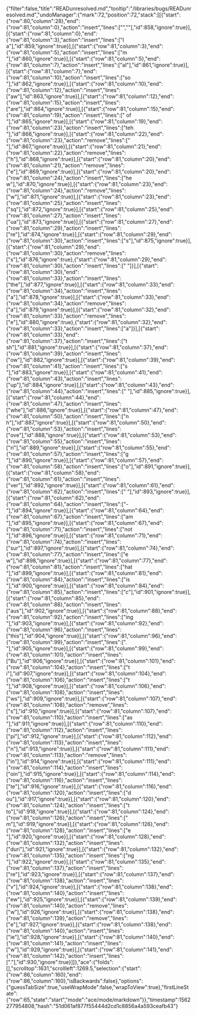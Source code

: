 {"filter":false,"title":"READunresolved.md","tooltip":"/libraries/bugs/READunresolved.md","undoManager":{"mark":72,"position":72,"stack":[[{"start":{"row":80,"column":28},"end":{"row":81,"column":0},"action":"insert","lines":["",""],"id":858,"ignore":true}],[{"start":{"row":81,"column":0},"end":{"row":81,"column":3},"action":"insert","lines":["I a"],"id":859,"ignore":true}],[{"start":{"row":81,"column":3},"end":{"row":81,"column":5},"action":"insert","lines":["m "],"id":860,"ignore":true}],[{"start":{"row":81,"column":5},"end":{"row":81,"column":7},"action":"insert","lines":["al"],"id":861,"ignore":true}],[{"start":{"row":81,"column":7},"end":{"row":81,"column":10},"action":"insert","lines":["so "],"id":862,"ignore":true}],[{"start":{"row":81,"column":10},"end":{"row":81,"column":12},"action":"insert","lines":["aw"],"id":863,"ignore":true}],[{"start":{"row":81,"column":12},"end":{"row":81,"column":15},"action":"insert","lines":["are"],"id":864,"ignore":true}],[{"start":{"row":81,"column":15},"end":{"row":81,"column":19},"action":"insert","lines":[" of "],"id":865,"ignore":true}],[{"start":{"row":81,"column":19},"end":{"row":81,"column":23},"action":"insert","lines":["teh "],"id":866,"ignore":true}],[{"start":{"row":81,"column":22},"end":{"row":81,"column":23},"action":"remove","lines":[" "],"id":867,"ignore":true}],[{"start":{"row":81,"column":21},"end":{"row":81,"column":22},"action":"remove","lines":["h"],"id":868,"ignore":true}],[{"start":{"row":81,"column":20},"end":{"row":81,"column":21},"action":"remove","lines":["e"],"id":869,"ignore":true}],[{"start":{"row":81,"column":20},"end":{"row":81,"column":24},"action":"insert","lines":["he w"],"id":870,"ignore":true}],[{"start":{"row":81,"column":23},"end":{"row":81,"column":24},"action":"remove","lines":["w"],"id":871,"ignore":true}],[{"start":{"row":81,"column":23},"end":{"row":81,"column":25},"action":"insert","lines":["sq"],"id":872,"ignore":true}],[{"start":{"row":81,"column":25},"end":{"row":81,"column":27},"action":"insert","lines":["ua"],"id":873,"ignore":true}],[{"start":{"row":81,"column":27},"end":{"row":81,"column":29},"action":"insert","lines":["re"],"id":874,"ignore":true}],[{"start":{"row":81,"column":29},"end":{"row":81,"column":30},"action":"insert","lines":["s"],"id":875,"ignore":true}],[{"start":{"row":81,"column":29},"end":{"row":81,"column":30},"action":"remove","lines":["s"],"id":876,"ignore":true},{"start":{"row":81,"column":29},"end":{"row":81,"column":30},"action":"insert","lines":[" "]}],[{"start":{"row":81,"column":30},"end":{"row":81,"column":33},"action":"insert","lines":["the"],"id":877,"ignore":true}],[{"start":{"row":81,"column":33},"end":{"row":81,"column":34},"action":"insert","lines":["a"],"id":878,"ignore":true}],[{"start":{"row":81,"column":33},"end":{"row":81,"column":34},"action":"remove","lines":["a"],"id":879,"ignore":true}],[{"start":{"row":81,"column":32},"end":{"row":81,"column":33},"action":"remove","lines":["e"],"id":880,"ignore":true},{"start":{"row":81,"column":32},"end":{"row":81,"column":33},"action":"insert","lines":["a"]}],[{"start":{"row":81,"column":33},"end":{"row":81,"column":37},"action":"insert","lines":["t sh"],"id":881,"ignore":true}],[{"start":{"row":81,"column":37},"end":{"row":81,"column":39},"action":"insert","lines":["ow"],"id":882,"ignore":true}],[{"start":{"row":81,"column":39},"end":{"row":81,"column":41},"action":"insert","lines":["s "],"id":883,"ignore":true}],[{"start":{"row":81,"column":41},"end":{"row":81,"column":43},"action":"insert","lines":["up"],"id":884,"ignore":true}],[{"start":{"row":81,"column":43},"end":{"row":81,"column":44},"action":"insert","lines":[" "],"id":885,"ignore":true}],[{"start":{"row":81,"column":44},"end":{"row":81,"column":47},"action":"insert","lines":["whe"],"id":886,"ignore":true}],[{"start":{"row":81,"column":47},"end":{"row":81,"column":50},"action":"insert","lines":["n h"],"id":887,"ignore":true}],[{"start":{"row":81,"column":50},"end":{"row":81,"column":53},"action":"insert","lines":["ove"],"id":888,"ignore":true}],[{"start":{"row":81,"column":53},"end":{"row":81,"column":55},"action":"insert","lines":["ri"],"id":889,"ignore":true}],[{"start":{"row":81,"column":55},"end":{"row":81,"column":57},"action":"insert","lines":["g "],"id":890,"ignore":true}],[{"start":{"row":81,"column":57},"end":{"row":81,"column":58},"action":"insert","lines":["o"],"id":891,"ignore":true}],[{"start":{"row":81,"column":58},"end":{"row":81,"column":61},"action":"insert","lines":["ver"],"id":892,"ignore":true}],[{"start":{"row":81,"column":61},"end":{"row":81,"column":62},"action":"insert","lines":[" "],"id":893,"ignore":true}],[{"start":{"row":81,"column":62},"end":{"row":81,"column":64},"action":"insert","lines":["- "],"id":894,"ignore":true}],[{"start":{"row":81,"column":64},"end":{"row":81,"column":67},"action":"insert","lines":["am "],"id":895,"ignore":true}],[{"start":{"row":81,"column":67},"end":{"row":81,"column":71},"action":"insert","lines":["not "],"id":896,"ignore":true}],[{"start":{"row":81,"column":71},"end":{"row":81,"column":74},"action":"insert","lines":["sur"],"id":897,"ignore":true}],[{"start":{"row":81,"column":74},"end":{"row":81,"column":77},"action":"insert","lines":["e w"],"id":898,"ignore":true}],[{"start":{"row":81,"column":77},"end":{"row":81,"column":81},"action":"insert","lines":["hat "],"id":899,"ignore":true}],[{"start":{"row":81,"column":81},"end":{"row":81,"column":84},"action":"insert","lines":["is "],"id":900,"ignore":true}],[{"start":{"row":81,"column":84},"end":{"row":81,"column":85},"action":"insert","lines":["c"],"id":901,"ignore":true}],[{"start":{"row":81,"column":85},"end":{"row":81,"column":88},"action":"insert","lines":["aus"],"id":902,"ignore":true}],[{"start":{"row":81,"column":88},"end":{"row":81,"column":92},"action":"insert","lines":["ing "],"id":903,"ignore":true}],[{"start":{"row":81,"column":92},"end":{"row":81,"column":96},"action":"insert","lines":["this"],"id":904,"ignore":true}],[{"start":{"row":81,"column":96},"end":{"row":81,"column":99},"action":"insert","lines":[".  "],"id":905,"ignore":true}],[{"start":{"row":81,"column":99},"end":{"row":81,"column":101},"action":"insert","lines":["Bu"],"id":906,"ignore":true}],[{"start":{"row":81,"column":101},"end":{"row":81,"column":104},"action":"insert","lines":["t i"],"id":907,"ignore":true}],[{"start":{"row":81,"column":104},"end":{"row":81,"column":106},"action":"insert","lines":["t "],"id":908,"ignore":true}],[{"start":{"row":81,"column":106},"end":{"row":81,"column":108},"action":"insert","lines":["ws"],"id":909,"ignore":true}],[{"start":{"row":81,"column":107},"end":{"row":81,"column":108},"action":"remove","lines":["s"],"id":910,"ignore":true}],[{"start":{"row":81,"column":107},"end":{"row":81,"column":110},"action":"insert","lines":["as "],"id":911,"ignore":true}],[{"start":{"row":81,"column":110},"end":{"row":81,"column":112},"action":"insert","lines":["pi"],"id":912,"ignore":true}],[{"start":{"row":81,"column":112},"end":{"row":81,"column":113},"action":"insert","lines":["n"],"id":913,"ignore":true}],[{"start":{"row":81,"column":111},"end":{"row":81,"column":113},"action":"remove","lines":["in"],"id":914,"ignore":true}],[{"start":{"row":81,"column":111},"end":{"row":81,"column":114},"action":"insert","lines":["oin"],"id":915,"ignore":true}],[{"start":{"row":81,"column":114},"end":{"row":81,"column":116},"action":"insert","lines":["te"],"id":916,"ignore":true}],[{"start":{"row":81,"column":116},"end":{"row":81,"column":120},"action":"insert","lines":["d ou"],"id":917,"ignore":true}],[{"start":{"row":81,"column":120},"end":{"row":81,"column":124},"action":"insert","lines":["t to"],"id":918,"ignore":true}],[{"start":{"row":81,"column":124},"end":{"row":81,"column":126},"action":"insert","lines":[" m"],"id":919,"ignore":true}],[{"start":{"row":81,"column":126},"end":{"row":81,"column":128},"action":"insert","lines":["e "],"id":920,"ignore":true}],[{"start":{"row":81,"column":128},"end":{"row":81,"column":132},"action":"insert","lines":["duri"],"id":921,"ignore":true}],[{"start":{"row":81,"column":132},"end":{"row":81,"column":135},"action":"insert","lines":["ng "],"id":922,"ignore":true}],[{"start":{"row":81,"column":135},"end":{"row":81,"column":137},"action":"insert","lines":["re"],"id":923,"ignore":true}],[{"start":{"row":81,"column":137},"end":{"row":81,"column":138},"action":"insert","lines":["v"],"id":924,"ignore":true}],[{"start":{"row":81,"column":138},"end":{"row":81,"column":140},"action":"insert","lines":["ew"],"id":925,"ignore":true}],[{"start":{"row":81,"column":139},"end":{"row":81,"column":140},"action":"remove","lines":["w"],"id":926,"ignore":true}],[{"start":{"row":81,"column":138},"end":{"row":81,"column":139},"action":"remove","lines":["e"],"id":927,"ignore":true}],[{"start":{"row":81,"column":138},"end":{"row":81,"column":140},"action":"insert","lines":["ie"],"id":928,"ignore":true}],[{"start":{"row":81,"column":140},"end":{"row":81,"column":141},"action":"insert","lines":["w"],"id":929,"ignore":true}],[{"start":{"row":81,"column":141},"end":{"row":81,"column":142},"action":"insert","lines":["."],"id":930,"ignore":true}]]},"ace":{"folds":[],"scrolltop":1631,"scrollleft":1269.5,"selection":{"start":{"row":86,"column":160},"end":{"row":86,"column":160},"isBackwards":false},"options":{"guessTabSize":true,"useWrapMode":false,"wrapToView":true},"firstLineState":{"row":65,"state":"start","mode":"ace/mode/markdown"}},"timestamp":1562277954808,"hash":"51d061af877f55444d2cd1c8856a4a593ceafb43"}